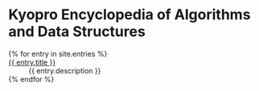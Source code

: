 # Kyopro Encyclopedia of Algorithms and Data Structures

<dl>
{% for entry in site.entries %}
<dt><a href="{{ site.baseurl }}{{ entry.url }}">{{ entry.title }}</a></dt>
<dd>{{ entry.description }}</dd>
{% endfor %}
</dl>
